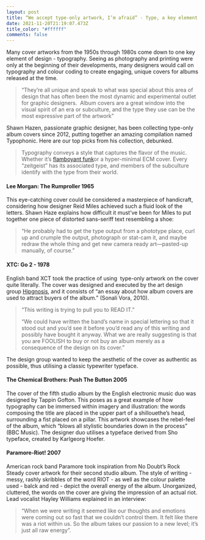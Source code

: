 ```yaml
---
layout: post
title: “We accept type-only artwork, I’m afraid” - Type, a key element of design
date: 2021-11-20T21:19:07.473Z
title_color: "#ffffff"
comments: false
---
```

Many cover artworks from the 1950s through 1980s come down to one key element of design - typography. Seeing as photography and printing were only at the beginning of their developments, many designers would call on typography and colour coding to create engaging, unique covers for albums released at the time. 

> “They’re all unique and speak to what was special about this area of design that has often been the most dynamic and experimental outlet for graphic designers.  Album covers are a great window into the visual spirit of an era or subculture, and the type they use can be the most expressive part of the artwork” 

Shawn Hazen, passionate graphic designer, has been collecting type-only album covers since 2012, putting together an amazing compilation named Typophonic. Here are our top picks from his collection, debunked. 

> Typography conveys a style that captures the flavor of the music. Whether it’s [flamboyant funk](http://typophonic.com/isaac-hayes-groove-a-thon-vinyl/)or a hyper-minimal ECM cover. Every “zeitgeist” has its associated type, and members of the subculture identify with the type from their world.  

#### Lee Morgan: The Rumproller 1965

This eye-catching cover could be considered a masterpiece of handicraft, considering how designer Reid Miles achieved such a fluid look of the letters. Shawn Haze explains how difficult it must’ve been for Miles to put together one piece of distorted sans-seriff text resembling a shoe: 

> “He probably had to get the type output from a phototype place, curl up and crumple the output, photograph or stat-cam it, and maybe redraw the whole thing and get new camera ready art—pasted-up manually, of course.” 

#### XTC: Go 2 - 1978

English band XCT took the practice of using  type-only artwork on the cover quite literally. The cover was designed and executed by the art design group [Hipgnosis](https://en.wikipedia.org/wiki/Hipgnosis), and it consists of “an essay about how album covers are used to attract buyers of the album.” (Sonali Vora, 2010). 

> “This writing is trying to pull you to READ IT.” 
>
> “We could have written the band’s name in special lettering so that it stood out and you’d see it before you’d read any of this writing and possibly have bought it anyway. What we are really suggesting is that you are FOOLISH to buy or not buy an album merely as a consequence of the design on its cover.” 

The design group wanted to keep the aesthetic of the cover as authentic as possible, thus utilising a classic typewriter typeface. 

#### The Chemical Brothers: Push The Button 2005 

The cover of the fifth studio album by the English electronic music duo was designed by Tappin Gofton. This poses as a great example of how typography can be immersed within imagery and illustration: the words composing the title are placed in the upper part of a shillouethe’s head, surrounding a fist placed on a pillar. This artwork showcases the rebel-feel of the album, which “blows all stylistic boundaries down in the process” (BBC Music). The designer duo utilises a typeface derived from Sho typeface, created by Karlgeorg Hoefer. 

#### Paramore-Riot! 2007

American rock band Paramore took inspiration from No Doubt’s Rock Steady cover artwork for their second studio album. The style of writing - messy, rashly skribbles of the word RIOT - as well as the colour palette used - balck and red - depict the overall energy of the album. Unorganized, cluttered, the words on the cover are giving the impression of an actual riot. Lead vocalist Hayley Williams explained in an interview: 

> “When we were writing it seemed like our thoughts and emotions were coming out so fast that we couldn’t control them. It felt like there was a riot within us. So the album takes our passion to a new level; it’s just all raw energy”.